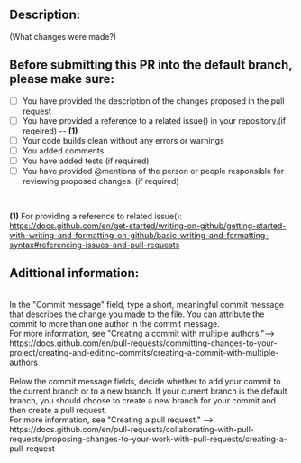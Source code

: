 ## Description:
(What changes were made?)
<br>

## **Before submitting this PR into the default branch, please make sure:** <br>
- [ ] You have provided the description of the changes proposed in the pull request <br>
- [ ] You have provided a reference to a related issue() in your repository.(if reqeired) -- **(1)** <br>
- [ ] Your code builds clean without any errors or warnings <br>
- [ ] You added comments <br>
- [ ] You have added tests (if required) <br>
- [ ] You have provided @mentions of the person or people responsible for reviewing proposed changes. (if required) <br>
<br>

**(1)** For providing a reference to related issue(): https://docs.github.com/en/get-started/writing-on-github/getting-started-with-writing-and-formatting-on-github/basic-writing-and-formatting-syntax#referencing-issues-and-pull-requests <br>


## Adittional information: 
<br>
In the "Commit message" field, type a short, meaningful commit message that describes the change you made to the file. You can attribute the commit to more than one author in the commit message. <br>For more information, see "Creating a commit with multiple authors."--><br> https://docs.github.com/en/pull-requests/committing-changes-to-your-project/creating-and-editing-commits/creating-a-commit-with-multiple-authors <br>
<br>
Below the commit message fields, decide whether to add your commit to the current branch or to a new branch. If your current branch is the default branch, you should choose to create a new branch for your commit and then create a pull request. <br> For more information, see "Creating a pull request." --> <br>
https://docs.github.com/en/pull-requests/collaborating-with-pull-requests/proposing-changes-to-your-work-with-pull-requests/creating-a-pull-request <br>
<br>
